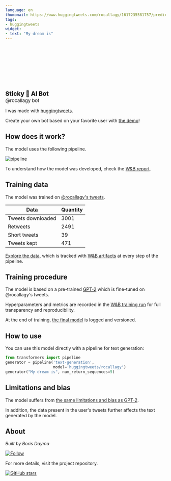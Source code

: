 ```yaml
---
language: en
thumbnail: https://www.huggingtweets.com/rocallagy/1617235581757/predictions.png
tags:
- huggingtweets
widget:
- text: "My dream is"
---
```


<div>
<div style="width: 132px; height:132px; border-radius: 50%; background-size: cover; background-image: url('https://pbs.twimg.com/profile_images/1304172375198642176/WqIoQ5FM_400x400.jpg')">
</div>
<div style="margin-top: 8px; font-size: 19px; font-weight: 800">Sticky 🤖 AI Bot </div>
<div style="font-size: 15px">@rocallagy bot</div>
</div>

I was made with [huggingtweets](https://github.com/borisdayma/huggingtweets).

Create your own bot based on your favorite user with [the demo](https://colab.research.google.com/github/borisdayma/huggingtweets/blob/master/huggingtweets-demo.ipynb)!

## How does it work?

The model uses the following pipeline.

![pipeline](https://github.com/borisdayma/huggingtweets/blob/master/img/pipeline.png?raw=true)

To understand how the model was developed, check the [W&B report](https://wandb.ai/wandb/huggingtweets/reports/HuggingTweets-Train-a-Model-to-Generate-Tweets--VmlldzoxMTY5MjI).

## Training data

The model was trained on [@rocallagy's tweets](https://twitter.com/rocallagy).

| Data | Quantity |
| --- | --- |
| Tweets downloaded | 3001 |
| Retweets | 2491 |
| Short tweets | 39 |
| Tweets kept | 471 |

[Explore the data](https://wandb.ai/wandb/huggingtweets/runs/1sot1ig7/artifacts), which is tracked with [W&B artifacts](https://docs.wandb.com/artifacts) at every step of the pipeline.

## Training procedure

The model is based on a pre-trained [GPT-2](https://huggingface.co/gpt2) which is fine-tuned on @rocallagy's tweets.

Hyperparameters and metrics are recorded in the [W&B training run](https://wandb.ai/wandb/huggingtweets/runs/1ykvbnn0) for full transparency and reproducibility.

At the end of training, [the final model](https://wandb.ai/wandb/huggingtweets/runs/1ykvbnn0/artifacts) is logged and versioned.

## How to use

You can use this model directly with a pipeline for text generation:

```python
from transformers import pipeline
generator = pipeline('text-generation',
                     model='huggingtweets/rocallagy')
generator("My dream is", num_return_sequences=5)
```

## Limitations and bias

The model suffers from [the same limitations and bias as GPT-2](https://huggingface.co/gpt2#limitations-and-bias).

In addition, the data present in the user's tweets further affects the text generated by the model.

## About

*Built by Boris Dayma*

[![Follow](https://img.shields.io/twitter/follow/borisdayma?style=social)](https://twitter.com/intent/follow?screen_name=borisdayma)

For more details, visit the project repository.

[![GitHub stars](https://img.shields.io/github/stars/borisdayma/huggingtweets?style=social)](https://github.com/borisdayma/huggingtweets)
